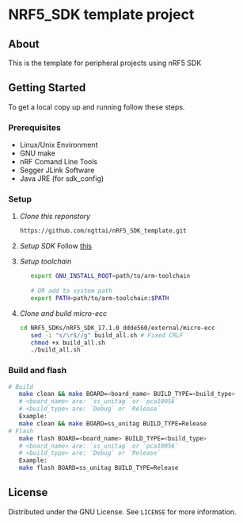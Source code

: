 # NRF5_SDK template project

## About
This is the template for peripheral projects using nRF5 SDK

## Getting Started
To get a local copy up and running follow these steps.

### Prerequisites
- Linux/Unix Environment
- GNU make
- nRF Comand Line Tools
- Segger JLink Software
- Java JRE (for sdk_config)

### Setup

1. *Clone this reponstory*
   
   ```sh
   https://github.com/ngttai/nRF5_SDK_template.git
   ```
   
2. *Setup SDK* 
   Follow [this](./nRF5_SDKs/README.md)

3. *Setup toolchain*
   
   ```sh
      export GNU_INSTALL_ROOT=path/to/arm-toolchain
      
      # OR add to system path
      export PATH=path/to/arm-toolchain:$PATH
   ```
   
4. *Clone and build micro-ecc*
   
   ```sh
   cd NRF5_SDKs/nRF5_SDK_17.1.0_ddde560/external/micro-ecc
      sed -i "s/\r$//g" build_all.sh # Fixed CRLF
      chmod +x build_all.sh
      ./build_all.sh
   ```

### Build and flash
```sh
# Build
   make clean && make BOARD=<board_name> BUILD_TYPE=<build_type>
   # <board_name> are: `ss_unitag` or `pca10056`
   # <build_type> are: `Debug` or `Release`
   Example:
   make clean && make BOARD=ss_unitag BUILD_TYPE=Release
# Flash
   make flash BOARD=<board_name> BUILD_TYPE=<build_type>
   # <board_name> are: `ss_unitag` or `pca10056`
   # <build_type> are: `Debug` or `Release`
   Example:
   make flash BOARD=ss_unitag BUILD_TYPE=Release
```

## License
Distributed under the GNU License. See `LICENSE` for more information.